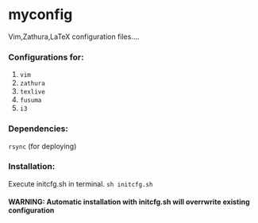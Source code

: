# myconfig
Vim,Zathura,LaTeX configuration files....

### Configurations for:
1. `vim`
2. `zathura`
3. `texlive`
4. `fusuma`
5. `i3`

### Dependencies:
`rsync` (for deploying)

### Installation:
Execute initcfg.sh in terminal.
`sh initcfg.sh`

#### WARNING: Automatic installation with initcfg.sh will overrwrite existing configuration
